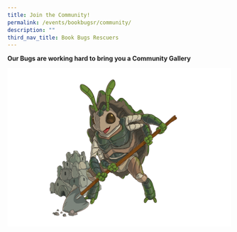 ```yaml
---
title: Join the Community!
permalink: /events/bookbugsr/community/
description: ""
third_nav_title: Book Bugs Rescuers
---
```

**Our Bugs are working hard to bring you a Community Gallery**

<img src="/images/events/bookbugsr/Junthura Final CMYK.png">